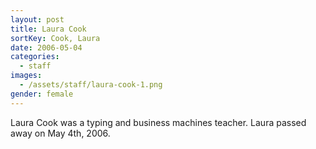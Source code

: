 ```yaml
---
layout: post
title: Laura Cook
sortKey: Cook, Laura
date: 2006-05-04
categories:
  - staff
images:
  - /assets/staff/laura-cook-1.png
gender: female
---
```

Laura Cook was a typing and business machines teacher. Laura passed away on May 4th, 2006.
